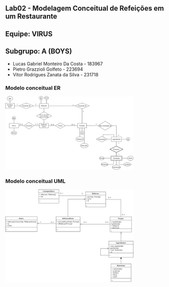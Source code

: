 ## Lab02 - Modelagem Conceitual de Refeições em um Restaurante


## Equipe: VIRUS


## Subgrupo: A  (BOYS)

- Lucas Gabriel Monteiro Da Costa - 183967 
- Pietro Grazzioli Golfeto - 223694 
- Vitor Rodrigues Zanata da Silva - 231718

### Modelo conceitual ER


<img src="images/diagrama_entidade_relac.png" width="400px" height="auto">


### Modelo conceitual UML


<img src="images/diagrama-uml.png" width="400px" height="auto">
